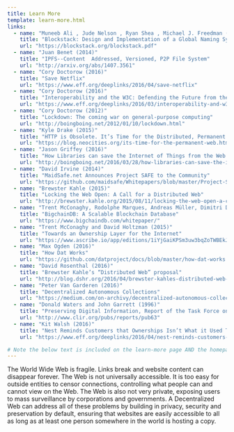 ```yaml
---
title: Learn More
template: learn-more.html
links:
  - name: "Muneeb Ali , Jude Nelson , Ryan Shea , Michael J. Freedman (2016)"
    title: "Blockstack: Design and Implementation of a Global Naming System with Blockchains"
    url: "https://blockstack.org/blockstack.pdf"
  - name: "Juan Benet (2014)"
    title: "IPFS--Content  Addressed, Versioned, P2P File System"
    url: "http://arxiv.org/abs/1407.3561"
  - name: "Cory Doctorow (2016)"
    title: "Save Netflix"
    url: "https://www.eff.org/deeplinks/2016/04/save-netflix"
  - name: "Cory Doctorow (2016)"
    title: "Interoperability and the W3C: Defending the Future from the Present"
    url: "https://www.eff.org/deeplinks/2016/03/interoperability-and-w3c-defending-future-present"
  - name: "Cory Doctorow (2012)"
    title: "Lockdown: The coming war on general-purpose computing"
    url: "http://boingboing.net/2012/01/10/lockdown.html"
  - name: "Kyle Drake (2015)"
    title: "HTTP is Obsolete. It’s Time for the Distributed, Permanent Web"
    url: "https://blog.neocities.org/its-time-for-the-permanent-web.html"
  - name: "Jason Griffey (2016)"
    title: "How Libraries can save the Internet of Things from the Web’s Centralized Fate"
    url: "http://boingboing.net/2016/03/28/how-libraries-can-save-the-int.html"
  - name: "David Irvine (2014)"
    title: "MaidSafe.net Announces Project SAFE to the Community"
    url: "https://github.com/maidsafe/Whitepapers/blob/master/Project-Safe.md"
  - name: "Brewster Kahle (2015)"
    title: "Locking the Web Open: A Call for a Distributed Web"
    url: "http://brewster.kahle.org/2015/08/11/locking-the-web-open-a-call-for-a-distributed-web-2/"
  - name: "Trent McConaghy, Rodolphe Marques, Andreas Müller, Dimitri De Jonghe, Troy McConaghy, Greg McMullen, Ryan Henderson, Sylvain Bellemare, Alberto Granzotto (2016)"
    title: "BigchainDB: A Scalable Blockchain Database"
    url: "https://www.bigchaindb.com/whitepaper/"
  - name: "Trent McConaghy and David Holtzman (2015)"
    title: "Towards an Ownership Layer for the Internet"
    url: "https://www.ascribe.io/app/editions/1iYjGaiKPSm3uw3bqZoTWBEkJQCaPHM4L"
  - name: "Max Ogden (2016)"
    title: "How Dat Works"
    url: "https://github.com/datproject/docs/blob/master/how-dat-works.md"
  - name: "David Rosenthal (2016)"
    title: "Brewster Kahle’s “Distributed Web” proposal"
    url: "http://blog.dshr.org/2016/04/brewster-kahles-distributed-web-proposal.html"
  - name: "Peter Van Garderen (2016)"
    title: "Decentralized Autonomous Collections"
    url: "https://medium.com/on-archivy/decentralized-autonomous-collections-ff256267cbd6#.dlhew9ogw"
  - name: "Donald Waters and John Garrett (1996)"
    title: "Preserving Digital Information, Report of the Task Force on Archiving of Digital Information"
    url: "http://www.clir.org/pubs/reports/pub63"
  - name: "Kit Walsh (2016)"
    title: "Nest Reminds Customers that Ownerships Isn’t What it Used To Be"
    url: "https://www.eff.org/deeplinks/2016/04/nest-reminds-customers-ownership-isnt-what-it-used-be"

# Note the below text is included on the learn-more page AND the homepage
---
```


The World Wide Web is fragile. Links break and website content can disappear forever. The Web is not universally accessible. It is too easy for outside entities to censor connections, controlling what people can and cannot view on the Web. The Web is also not very private, exposing users to mass surveillance by corporations and governments. A Decentralized Web can address all of these problems by building in privacy, security and preservation by default, ensuring that websites are easily accessible to all as long as at least one person somewhere in the world is hosting a copy.
